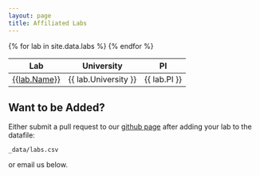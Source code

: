 ```yaml
---
layout: page
title: Affiliated Labs
---
```


<section>
<div class="table-wrapper">
<table>

<thead>
  <tr>
    <th>Lab</th>
    <th>University</th>
    <th>PI</th>
  </tr>
</thead>

<tbody>
  {% for lab in site.data.labs %}
    <tr>
      <td><a href="{{lab.Website}}">{{lab.Name}}</a></td>
      <td>{{ lab.University }}</td>
      <td>{{ lab.PI }}</td>
    </tr>
  {% endfor %}
</tbody>

</table>
</div>

<h2>Want to be Added?</h2>
Either submit a pull request to our <a href="https://github.com/computational-san/computational-san.github.io">github page</a> after adding your lab to the datafile:
<br>
<pre><code>_data/labs.csv</code></pre>
or email us below.
